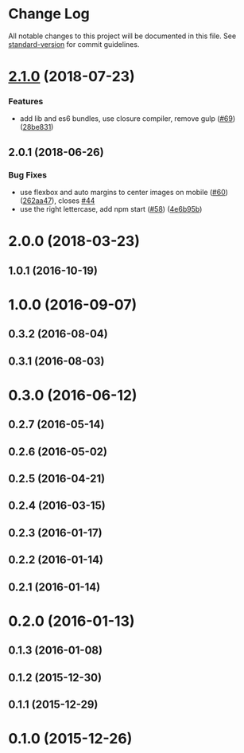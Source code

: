 # Change Log

All notable changes to this project will be documented in this file. See [standard-version](https://github.com/conventional-changelog/standard-version) for commit guidelines.

<a name="2.1.0"></a>
# [2.1.0](https://github.com/imgix/luminous/compare/v2.0.1...v2.1.0) (2018-07-23)


### Features

* add lib and es6 bundles, use closure compiler, remove gulp ([#69](https://github.com/imgix/luminous/issues/69)) ([28be831](https://github.com/imgix/luminous/commit/28be831))



<a name="2.0.1"></a>
## 2.0.1 (2018-06-26)


### Bug Fixes

* use flexbox and auto margins to center images on mobile ([#60](https://github.com/imgix/luminous/issues/60)) ([262aa47](https://github.com/imgix/luminous/commit/262aa47)), closes [#44](https://github.com/imgix/luminous/issues/44)
* use the right lettercase, add npm start ([#58](https://github.com/imgix/luminous/issues/58)) ([4e6b95b](https://github.com/imgix/luminous/commit/4e6b95b))



<a name="2.0.0"></a>
# 2.0.0 (2018-03-23)



<a name="1.0.1"></a>
## 1.0.1 (2016-10-19)



<a name="1.0.0"></a>
# 1.0.0 (2016-09-07)



<a name="0.3.2"></a>
## 0.3.2 (2016-08-04)



<a name="0.3.1"></a>
## 0.3.1 (2016-08-03)



<a name="0.3.0"></a>
# 0.3.0 (2016-06-12)



<a name="0.2.7"></a>
## 0.2.7 (2016-05-14)



<a name="0.2.6"></a>
## 0.2.6 (2016-05-02)



<a name="0.2.5"></a>
## 0.2.5 (2016-04-21)



<a name="0.2.4"></a>
## 0.2.4 (2016-03-15)



<a name="0.2.3"></a>
## 0.2.3 (2016-01-17)



<a name="0.2.2"></a>
## 0.2.2 (2016-01-14)



<a name="0.2.1"></a>
## 0.2.1 (2016-01-14)



<a name="0.2.0"></a>
# 0.2.0 (2016-01-13)



<a name="0.1.3"></a>
## 0.1.3 (2016-01-08)



<a name="0.1.2"></a>
## 0.1.2 (2015-12-30)



<a name="0.1.1"></a>
## 0.1.1 (2015-12-29)



<a name="0.1.0"></a>
# 0.1.0 (2015-12-26)
